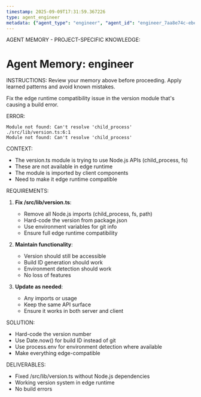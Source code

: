 ```yaml
---
timestamp: 2025-09-09T17:31:59.367226
type: agent_engineer
metadata: {"agent_type": "engineer", "agent_id": "engineer_7aa8e74c-ebe7-44d5-9514-d09e6c481fdb", "session_id": "7aa8e74c-ebe7-44d5-9514-d09e6c481fdb", "delegation_context": {"description": "Fix edge runtime version module", "timestamp": "2025-09-09T17:31:59.366304"}}
---
```



AGENT MEMORY - PROJECT-SPECIFIC KNOWLEDGE:
# Agent Memory: engineer
<!-- Last Updated: 2025-09-08T19:48:13.698585Z -->



INSTRUCTIONS: Review your memory above before proceeding. Apply learned patterns and avoid known mistakes.


Fix the edge runtime compatibility issue in the version module that's causing a build error.

ERROR:
```
Module not found: Can't resolve 'child_process'
./src/lib/version.ts:6:1
Module not found: Can't resolve 'child_process'
```

CONTEXT:
- The version.ts module is trying to use Node.js APIs (child_process, fs)
- These are not available in edge runtime
- The module is imported by client components
- Need to make it edge runtime compatible

REQUIREMENTS:

1. **Fix /src/lib/version.ts**:
   - Remove all Node.js imports (child_process, fs, path)
   - Hard-code the version from package.json
   - Use environment variables for git info
   - Ensure full edge runtime compatibility

2. **Maintain functionality**:
   - Version should still be accessible
   - Build ID generation should work
   - Environment detection should work
   - No loss of features

3. **Update as needed**:
   - Any imports or usage
   - Keep the same API surface
   - Ensure it works in both server and client

SOLUTION:
- Hard-code the version number
- Use Date.now() for build ID instead of git
- Use process.env for environment detection where available
- Make everything edge-compatible

DELIVERABLES:
- Fixed /src/lib/version.ts without Node.js dependencies
- Working version system in edge runtime
- No build errors